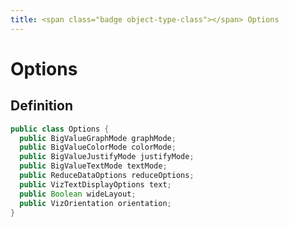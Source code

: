 ```yaml
---
title: <span class="badge object-type-class"></span> Options
---
```

# <span class="badge object-type-class"></span> Options

## Definition

```java
public class Options {
  public BigValueGraphMode graphMode;
  public BigValueColorMode colorMode;
  public BigValueJustifyMode justifyMode;
  public BigValueTextMode textMode;
  public ReduceDataOptions reduceOptions;
  public VizTextDisplayOptions text;
  public Boolean wideLayout;
  public VizOrientation orientation;
}
```
